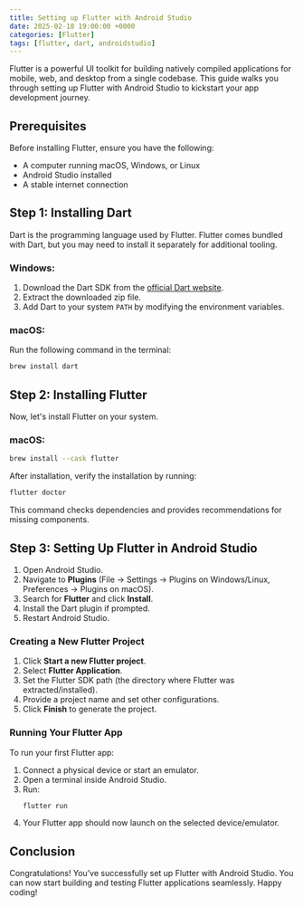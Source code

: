 ```yaml
---
title: Setting up Flutter with Android Studio
date: 2025-02-18 19:00:00 +0000
categories: [Flutter]
tags: [flutter, dart, androidstudio]
---
```


Flutter is a powerful UI toolkit for building natively compiled applications for mobile, web, and desktop from a single codebase. This guide walks you through setting up Flutter with Android Studio to kickstart your app development journey.

## Prerequisites
Before installing Flutter, ensure you have the following:
- A computer running macOS, Windows, or Linux
- Android Studio installed
- A stable internet connection

## Step 1: Installing Dart
Dart is the programming language used by Flutter. Flutter comes bundled with Dart, but you may need to install it separately for additional tooling.

### Windows:
1. Download the Dart SDK from the [official Dart website](https://dart.dev/get-dart).
2. Extract the downloaded zip file.
3. Add Dart to your system `PATH` by modifying the environment variables.

### macOS:
Run the following command in the terminal:
```sh
brew install dart
```

## Step 2: Installing Flutter
Now, let's install Flutter on your system.


### macOS:
```sh
brew install --cask flutter
```


After installation, verify the installation by running:
```sh
flutter doctor
```
This command checks dependencies and provides recommendations for missing components.

## Step 3: Setting Up Flutter in Android Studio
1. Open Android Studio.
2. Navigate to **Plugins** (File → Settings → Plugins on Windows/Linux, Preferences → Plugins on macOS).
3. Search for **Flutter** and click **Install**.
4. Install the Dart plugin if prompted.
5. Restart Android Studio.

### Creating a New Flutter Project
1. Click **Start a new Flutter project**.
2. Select **Flutter Application**.
3. Set the Flutter SDK path (the directory where Flutter was extracted/installed).
4. Provide a project name and set other configurations.
5. Click **Finish** to generate the project.

### Running Your Flutter App
To run your first Flutter app:
1. Connect a physical device or start an emulator.
2. Open a terminal inside Android Studio.
3. Run:
   ```sh
   flutter run
   ```
4. Your Flutter app should now launch on the selected device/emulator.

## Conclusion
Congratulations! You’ve successfully set up Flutter with Android Studio. You can now start building and testing Flutter applications seamlessly. Happy coding!

